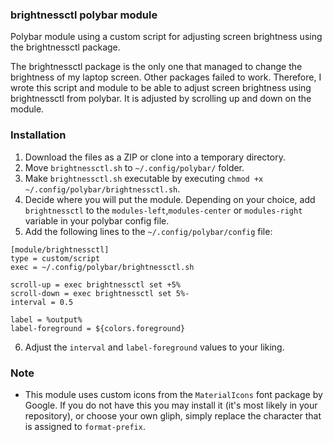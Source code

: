 ### brightnessctl polybar module
Polybar module using a custom script for adjusting screen brightness using the brightnessctl package.

The brightnessctl package is the only one that managed to change the brightness of my laptop screen. Other packages failed to work. Therefore, I wrote this script and module to be able to adjust screen brightness using brightnessctl from polybar. It is adjusted by scrolling up and down on the module.

### Installation
1. Download the files as a ZIP or clone into a temporary directory.
2. Move `brightnessctl.sh` to `~/.config/polybar/` folder.
3. Make `brightnessctl.sh` executable by executing `chmod +x ~/.config/polybar/brightnessctl.sh`.
4. Decide where you will put the module. Depending on your choice, add `brightnessctl` to the `modules-left`,`modules-center` or `modules-right` variable in your polybar config file.
5. Add the following lines to the `~/.config/polybar/config` file:
    
```
[module/brightnessctl]
type = custom/script
exec = ~/.config/polybar/brightnessctl.sh

scroll-up = exec brightnessctl set +5%
scroll-down = exec brightnessctl set 5%-
interval = 0.5

label = %output%
label-foreground = ${colors.foreground}
```

6. Adjust the `interval` and `label-foreground` values to your liking.

### Note
- This module uses custom icons from the `MaterialIcons` font package by Google. If you do not have this you may install it (it's most likely in your repository), or choose your own gliph, simply replace the character that is assigned to `format-prefix`.
